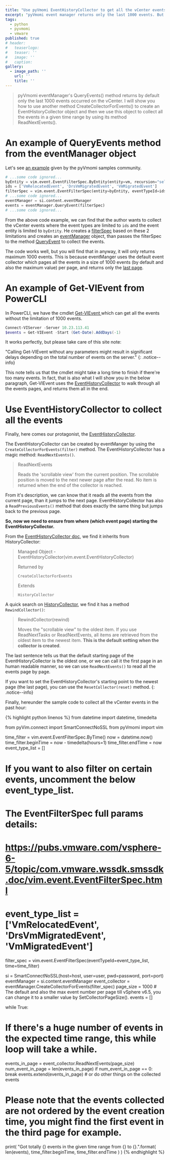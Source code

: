 ```yaml
---
title: "Use pyVmomi EventHistoryCollector to get all the vCenter events"
excerpt: "pyVmomi event manager returns only the last 1000 events. But EventHistoryCollector object's ReadNextEvents()method can collect all the events."
tags:
  - python
  - pyvmomi
  - vmware
published: true
# header:
#   teaserlogo:
#   teaser: ''
#   image: ''
#   caption:
gallery:
  - image_path: ''
    url: ''
    title: ''
---
```


> pyVmomi eventManager's QueryEvents() method returns by default only the last 1000 events occurred on the vCenter. I will show you how to use another method CreateCollectorForEvents() to create an EventHistoryCollector object and then we use this object to collect all the events in a given time range by using its method ReadNextEvents().

# An example of QueryEvents method from the eventManager object

Let's see [an example](https://github.com/vmware/pyvmomi-community-samples/blob/master/samples/relocate_events.py#L66) given by the pyVmomi samples community.

```python
# ...some code ignored...
byEntity = vim.event.EventFilterSpec.ByEntity(entity=vm, recursion="self")
ids = ['VmRelocatedEvent', 'DrsVmMigratedEvent', 'VmMigratedEvent']
filterSpec = vim.event.EventFilterSpec(entity=byEntity, eventTypeId=ids)
# ...some code ignored...
eventManager = si.content.eventManager
events = eventManager.QueryEvent(filterSpec)
# ...some code ignored...
```

From the above code example, we can find that the author wants to collect the vCenter events where the event types are limited to `ids` and the event entity is limited to `byEntity`. He creates a [filterSpec](https://pubs.vmware.com/vsphere-6-5/topic/com.vmware.vspsdk.apiref.doc/vim.event.EventFilterSpec.html) based on these 2 limitations and creates an [eventManager](https://pubs.vmware.com/vsphere-6-5/topic/com.vmware.vspsdk.apiref.doc/vim.event.EventManager.html) object, than passes the filterSpec to the method [QueryEvent](https://pubs.vmware.com/vsphere-6-5/topic/com.vmware.vspsdk.apiref.doc/vim.event.EventManager.html) to collect the events.

The code works well, but you will find that in anyway, it will only returns maximum 1000 events. This is because eventManger uses the default event collector which pages all the events in a size of 1000 events (by default and also the maximum value) per page, and returns only the [last page](https://pubs.vmware.com/vsphere-6-5/index.jsp?topic=%2Fcom.vmware.vspsdk.apiref.doc%2Fvim.event.EventManager.html&resultof=%22%65%76%65%6e%74%6d%61%6e%61%67%65%72%22%20%22%65%76%65%6e%74%6d%61%6e%61%67%22%20).

# An example of Get-VIEvent from PowerCLI

In PowerCLI, we have the cmdlet [Get-VIEvent
](http://pubs.vmware.com/vsphere-6-5/topic/com.vmware.powercli.cmdletref.doc/Get-VIEvent.html) which can get all the events without the limitation of 1000 events.

```powershell
Connect-VIServer -Server 10.23.113.41
$events = Get-VIEvent -Start (Get-Date).AddDays(-1)
```

It works perfectly, but please take care of this site note:

"Calling Get-VIEvent without any parameters might result in significant delays depending on the total number of events on the server."
{: .notice--info}

This note tells us that the cmdlet might take a long time to finish if there're too many events. In fact, that is also what I will show you in the below paragraph, Get-VIEvent uses the [EventHistoryCollector](https://pubs.vmware.com/vsphere-6-5/topic/com.vmware.vspsdk.apiref.doc/vim.event.EventHistoryCollector.html) to walk through all the events pages, and returns them all in the end.

# Use EventHistoryCollector to collect all the events

Finally, here comes our protagonist, the [EventHistoryCollector](https://pubs.vmware.com/vsphere-6-5/topic/com.vmware.vspsdk.apiref.doc/vim.event.EventHistoryCollector.html).

The EventHistoryCollector can be created by eventManger by using the `CreateCollectorForEvents(filter)` method. The EventHistoryCollector has a magic method: `ReadNextEvents()`.

> ReadNextEvents
>
> Reads the 'scrollable view' from the current position. The scrollable position is moved to the next newer page after the read. No item is returned when the end of the collector is reached.

From it's description, we can know that it reads all the events from the current page, than it jumps to the next page. EventHistoryCollector has also a `ReadPreviousEvents()` method that does exactly the same thing but jumps back to the previous page.

**So, now we need to ensure from where (which event page) starting the EventHistoryCollector.**

From the [EventHistoryCollector doc](https://pubs.vmware.com/vsphere-6-5/topic/com.vmware.vspsdk.apiref.doc/vim.event.EventHistoryCollector.html), we find it inherits from HistoryCollector:

> Managed Object - EventHistoryCollector(vim.event.EventHistoryCollector)
>
> Returned by
>
>     CreateCollectorForEvents
>
> Extends
>
>     HistoryCollector


A quick search on [HistoryCollector](https://pubs.vmware.com/vsphere-6-5/topic/com.vmware.wssdk.smssdk.doc/vim.HistoryCollector.html), we find it has a method `RewindCollector()`:

>RewindCollector(rewind)
>
>Moves the "scrollable view" to the oldest item. If you use ReadNextTasks or ReadNextEvents, all items are retrieved from the oldest item to the newest item. **This is the default setting when the collector is created**.

The last sentence tells us that the default starting page of the EventHistoryCollector is the oldest one, or we can call it the first page in an human readable manner, so we can use `ReadNextEvents()` to read all the events page by page.

If you want to set the EventHistoryCollector's starting point to the newest page (the last page), you can use the `ResetCollector(reset)` method.
{: .notice--info}

Finally, hereunder the sample code to collect all the vCenter events in the past hour:

{% highlight python linenos %}
from datetime import datetime, timedelta

from pyVim.connect import SmartConnectNoSSL
from pyVmomi import vim


time_filter = vim.event.EventFilterSpec.ByTime()
now = datetime.now()
time_filter.beginTime = now - timedelta(hours=1)
time_filter.endTime = now
event_type_list = []
# If you want to also filter on certain events, uncomment the below event_type_list.
# The EventFilterSpec full params details:
# https://pubs.vmware.com/vsphere-6-5/topic/com.vmware.wssdk.smssdk.doc/vim.event.EventFilterSpec.html
# event_type_list = ['VmRelocatedEvent', 'DrsVmMigratedEvent', 'VmMigratedEvent']
filter_spec = vim.event.EventFilterSpec(eventTypeId=event_type_list, time=time_filter)

si = SmartConnectNoSSL(host=host, user=user, pwd=password, port=port)
eventManager = si.content.eventManager
event_collector = eventManager.CreateCollectorForEvents(filter_spec)
page_size = 1000 # The default and also the max event number per page till vSphere v6.5, you can change it to a smaller value by SetCollectorPageSize().
events = []

while True:
  # If there's a huge number of events in the expected time range, this while loop will take a while.
  events_in_page = event_collector.ReadNextEvents(page_size)
  num_event_in_page = len(events_in_page)
  if num_event_in_page == 0:
    break
  events.extend(events_in_page) # or do other things on the collected events
# Please note that the events collected are not ordered by the event creation time, you might find the first event in the third page for example.

print(
    "Got totally {} events in the given time range from {} to {}.".format(
        len(events), time_filter.beginTime, time_filter.endTime
    )
)
{% endhighlight %}
